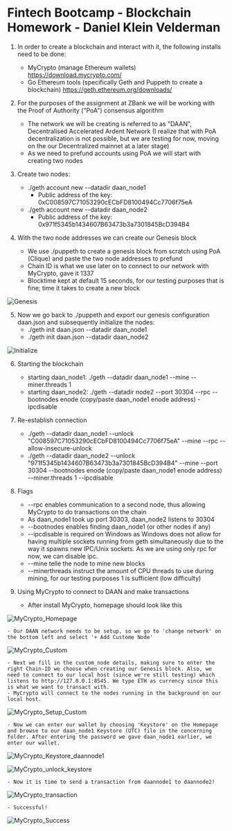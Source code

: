 # Fintech Bootcamp - Blockchain Homework - Daniel Klein Velderman

1. In order to create a blockchain and interact with it, the following installs need to be done:
    - MyCrypto (manage Ethereum wallets) https://download.mycrypto.com/
    - Go Ethereum tools (specifically Geth and Puppeth to create a blockchain) https://geth.ethereum.org/downloads/

2. For the purposes of the assignment at ZBank we will be working with the Proof of Authority ("PoA") consensus algorithm
    - The network we will be creating is referred to as "DAAN", Decentralised Accelerated Ardent Network (I realize that with PoA decentralization is not possible, but we are testing for now, moving on the our Decentralized mainnet at a later stage)
    - As we need to prefund accounts using PoA we will start with creating two nodes

3. Create two nodes:
    - ./geth account new --datadir daan_node1
        - Public address of the key:   0xC008597C71053290cECbFD8100494Cc7706f75eA
    - ./geth account new --datadir daan_node2
        - Public address of the key:   0x971f5345b1434607B63473b3a7301845BcD394B4

4. With the two node addresses we can create our Genesis block
    - We use ./puppeth to create a genesis block from scratch using PoA (Clique) and paste the two node addresses to prefund
    - Chain ID is what we use later on to connect to our network with MyCrypto, gave it 1337
    - Blocktime kept at default 15 seconds, for our testing purposes that is fine; time it takes to create a new block

![Genesis](./Screenshots/Puppeth_conf_genesis.PNG)

5. Now we go back to ./puppeth and export our genesis configuration daan.json and subsequently initialize the nodes:
    - ./geth init daan.json --datadir daan_node1
    - ./geth init daan.json --datadir daan_node2

![Initialize](./Screenshots/initialize.PNG)

6. Starting the blockchain
    - starting daan_node1: ./geth --datadir daan_node1 --mine --miner.threads 1
    - starting daan_node2: ./geth --datadir node2 --port 30304 --rpc --bootnodes enode (copy/paste daan_node1 enode address) -ipcdisable

7. Re-establish connection
    - ./geth --datadir daan_node1 --unlock "C008597C71053290cECbFD8100494Cc7706f75eA" --mine --rpc --allow-insecure-unlock
    - ./geth --datadir daan_node2 --unlock "971f5345b1434607B63473b3a7301845BcD394B4" --mine --port 30304 --bootnodes enode (copy/paste daan_node1 enode address) --miner.threads 1 --ipcdisable

8. Flags
    - --rpc enables communication to a second node, thus allowing MyCrypto to do transactions on the chain
    - As daan_node1 took up port 30303, daan_node2 listens to 30304
    - --bootnodes enables finding daan_node1 (or other nodes if any)
    - --ipcdisable is required on Windows as Windows does not allow for having multiple sockets running from geth simultaneously due to the way it spawns new IPC/Unix sockets. As we are using only rpc for now, we can disable ipc.
    - --mine telle the node to mine new blocks
    - --minerthreads instruct the amount of CPU threads to use during mining, for our testing purposes 1 is sufficient (low difficulty)

9. Using MyCrypto to connect to DAAN and make transactions

    - After install MyCrypto, homepage should look like this


![MyCrypto_Homepage](./Screenshots/MyCrypto_Homepage.PNG)

    - Our DAAN network needs to be setup, so we go to 'change network' on the bottom left and select '+ Add Custome Node'

![MyCrypto_Custom](./Screenshots/MyCrypto_custom_node.PNG)

    - Next we fill in the custom_node details, making sure to enter the right Chain-ID we choose when creating our Genesis block. Also, we need to connect to our local host (since we're still testing) which listens to http://127.0.0.1:8545. We type ETH as currency since this is what we want to transact with.
    - MyCrypto will connect to the nodes running in the background on our local host.

![MyCrypto_Setup_Custom](./Screenshots/MyCrypt_setup_custom.PNG)

    - Now we can enter our wallet by choosing 'Keystore' on the Homepage and browse to our daan_node1 Keystore (UTC) file in the concerning folder. After entering the password we gave daan_node1 earlier, we enter our wallet.

![MyCrypto_Keystore_daannode1](./Screenshots/MyCrypto_keystore_daannode1.PNG)

![MyCrypto_unlock_keystore](./Screenshots/MyCrypto_unlock_keystore.PNG)

    - Now it is time to send a transaction from daannode1 to daannode2!

![MyCrypto_transaction](./Screenshots/MyCrypto_send_transaction_to_node2.PNG)

    - Successful!

![MyCrypto_Success](./Screenshots/transaction_successful.PNG)